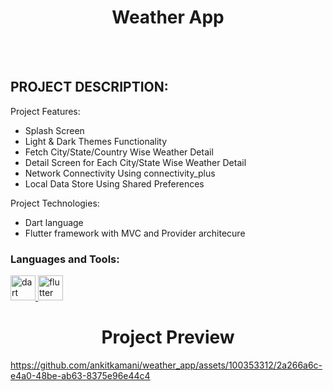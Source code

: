 <h1 align="center">Weather App</h1>
<br></br>

## PROJECT DESCRIPTION:

Project Features:
-  Splash Screen
-  Light & Dark Themes Functionality
-  Fetch City/State/Country Wise Weather Detail
-  Detail Screen for Each City/State Wise Weather Detail
-  Network Connectivity Using connectivity_plus
-  Local Data Store Using Shared Preferences  

Project Technologies:
- Dart language
- Flutter framework with MVC and Provider architecure

<h3 align="left">Languages and Tools:</h3>
<p align="left"> <a href="https://dart.dev" target="_blank" rel="noreferrer"> <img src="https://www.vectorlogo.zone/logos/dartlang/dartlang-icon.svg" alt="dart" width="40" height="40"/> </a> <a href="https://flutter.dev" target="_blank" rel="noreferrer"> <img src="https://www.vectorlogo.zone/logos/flutterio/flutterio-icon.svg" alt="flutter" width="40" height="40"/> </a> </p>

<h1 align="center">Project Preview</h1>


https://github.com/ankitkamani/weather_app/assets/100353312/2a266a6c-e4a0-48be-ab63-8375e96e44c4

